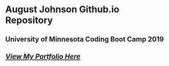 # August Johnson Github.io Repository

## University of Minnesota Coding Boot Camp 2019

## <em><a href="https://august-johnson.github.io/">View My Portfolio Here</a></em>
